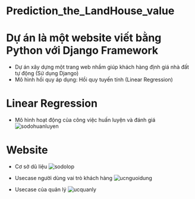 # Prediction_the_LandHouse_value


# Dự án là một website viết bằng Python với Django Framework
- Dự án xây dựng một trang web nhầm giúp khách hàng định giá nhà đất tự động (Sử dụng Django)
- Mô hình hồi quy áp dụng: Hồi quy tuyến tính (Linear Regression)

# Linear Regression
- Mô hình hoạt động của công việc huấn luyện và đánh giá
![sodohuanluyen](https://user-images.githubusercontent.com/81134060/169634877-b633e742-cf46-440f-a01e-01c0e0ea8bab.png)

# Website
- Cơ sở dũ liệu
![sodolop](https://user-images.githubusercontent.com/81134060/169634928-6b250604-516d-4302-a018-7ebeb21a09b8.png)

- Usecase người dùng vai trò khách hàng
![ucnguoidung](https://user-images.githubusercontent.com/81134060/169634960-0677cca1-90d2-4734-bdf3-f4f3f73e1b7c.png)

- Usecase của quản lý
![ucquanly](https://user-images.githubusercontent.com/81134060/169634974-bc605940-956c-4693-be7f-5aaef9fc9208.png)
